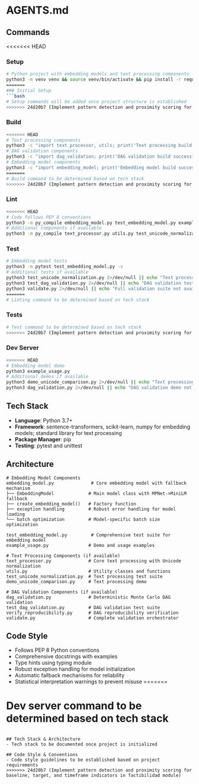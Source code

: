 # AGENTS.md

## Commands

<<<<<<< HEAD
### Setup
```bash
# Python project with embedding models and text processing components
python3 -m venv venv && source venv/bin/activate && pip install -r requirements.txt
=======
### Initial Setup
```bash
# Setup commands will be added once project structure is established
>>>>>>> 24d20b7 (Implement pattern detection and proximity scoring for baseline, target, and timeframe indicators in factibilidad module)
```

### Build
```bash
<<<<<<< HEAD
# Text processing components
python3 -c "import text_processor, utils; print('Text processing build successful')" || echo "Text processing components not available"
# DAG validation components  
python3 -c "import dag_validation; print('DAG validation build successful')" || echo "DAG validation components not available"
# Embedding model components
python3 -c "import embedding_model; print('Embedding model build successful')"
=======
# Build command to be determined based on tech stack
>>>>>>> 24d20b7 (Implement pattern detection and proximity scoring for baseline, target, and timeframe indicators in factibilidad module)
```

### Lint
```bash
<<<<<<< HEAD
# Code follows PEP 8 conventions
python3 -m py_compile embedding_model.py test_embedding_model.py example_usage.py
# Additional components if available
python3 -m py_compile text_processor.py utils.py test_unicode_normalization.py demo_unicode_comparison.py dag_validation.py test_dag_validation.py verify_reproducibility.py validate.py 2>/dev/null || echo "Additional components not available for linting"
```

### Test
```bash
# Embedding model tests
python3 -m pytest test_embedding_model.py -v
# Additional tests if available
python3 test_unicode_normalization.py 2>/dev/null || echo "Text processing tests not available"
python3 test_dag_validation.py 2>/dev/null || echo "DAG validation tests not available"
python3 validate.py 2>/dev/null || echo "Full validation suite not available"
=======
# Linting command to be determined based on tech stack
```

### Tests
```bash
# Test command to be determined based on tech stack
>>>>>>> 24d20b7 (Implement pattern detection and proximity scoring for baseline, target, and timeframe indicators in factibilidad module)
```

### Dev Server
```bash
<<<<<<< HEAD
# Embedding model demo
python3 example_usage.py
# Additional demos if available
python3 demo_unicode_comparison.py 2>/dev/null || echo "Text processing demo not available"
python3 dag_validation.py 2>/dev/null || echo "DAG validation demo not available"
```

## Tech Stack
- **Language**: Python 3.7+
- **Framework**: sentence-transformers, scikit-learn, numpy for embedding models; standard library for text processing
- **Package Manager**: pip
- **Testing**: pytest and unittest

## Architecture
```
# Embedding Model Components
embedding_model.py              # Core embedding model with fallback mechanism
├── EmbeddingModel             # Main model class with MPNet->MiniLM fallback
├── create_embedding_model()   # Factory function
├── exception handling         # Robust error handling for model loading
└── batch optimization         # Model-specific batch size optimization

test_embedding_model.py         # Comprehensive test suite for embedding model
example_usage.py               # Demo and usage examples

# Text Processing Components (if available)
text_processor.py              # Core text processing with Unicode normalization
utils.py                       # Utility classes and functions
test_unicode_normalization.py  # Text processing test suite
demo_unicode_comparison.py     # Text processing demo

# DAG Validation Components (if available)
dag_validation.py              # Deterministic Monte Carlo DAG validation
test_dag_validation.py         # DAG validation test suite
verify_reproducibility.py      # DAG reproducibility verification
validate.py                    # Complete validation orchestrator
```

## Code Style
- Follows PEP 8 Python conventions
- Comprehensive docstrings with examples
- Type hints using typing module
- Robust exception handling for model initialization
- Automatic fallback mechanisms for reliability
- Statistical interpretation warnings to prevent misuse
=======
# Dev server command to be determined based on tech stack
```

## Tech Stack & Architecture
- Tech stack to be documented once project is initialized

## Code Style & Conventions
- Code style guidelines to be established based on project requirements
>>>>>>> 24d20b7 (Implement pattern detection and proximity scoring for baseline, target, and timeframe indicators in factibilidad module)
